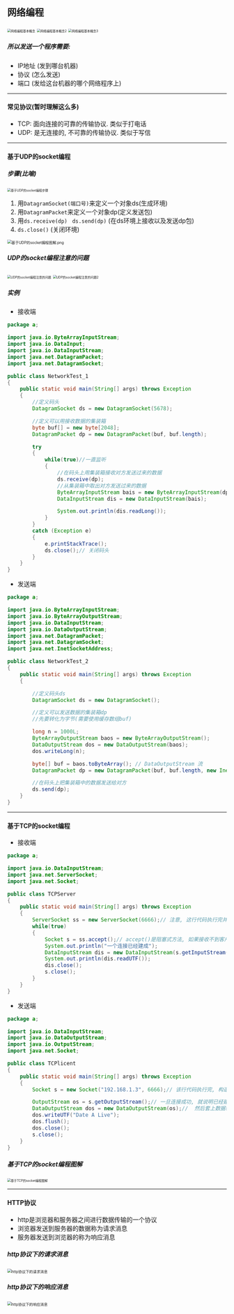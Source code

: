 ## 网络编程

<img src="img/网络编程基本概念.png" alt="网络编程基本概念" style="zoom:50%;" />

<img src="img/网络编程基本概念2.png" alt="网络编程基本概念2" style="zoom:50%;" />

<img src="img/网络编程基本概念3.png" alt="网络编程基本概念3" style="zoom:50%;" />



##### 所以发送一个程序需要:

- IP地址 (发到哪台机器)
- 协议 (怎么发送)
- 端口 (发给这台机器的哪个网络程序上)

---

#### 常见协议(暂时理解这么多)

- TCP: 面向连接的可靠的传输协议. 类似于打电话
- UDP: 是无连接的, 不可靠的传输协议. 类似于写信

---

#### 基于UDP的socket编程



##### 步骤(比喻)

<img src="img/基于UDP的socket编程步骤.png" alt="基于UDP的socket编程步骤" style="zoom:50%;" />

1. 用`DatagramSocket(端口号)`来定义一个对象ds(生成环境)
2. 用`DatagramPacket`来定义一个对象dp(定义发送包)
3. 用`ds.receive(dp) ` `ds.send(dp)` (在ds环境上接收以及发送dp包)
4. `ds.close()` (关闭环境)



<img src="img/基于UDP的socket编程图解.png" alt="基于UDP的socket编程图解.png" style="zoom:60%;" />



##### UDP的socket编程注意的问题

<img src="img/UDP的socket编程注意的问题.png" alt="UDP的socket编程注意的问题" style="zoom:50%;" />

<img src="img/UDP的socket编程注意的问题2.png" alt="UDP的socket编程注意的问题2" style="zoom:50%;" />

##### 实例

- 接收端

```java
package a;

import java.io.ByteArrayInputStream;
import java.io.DataInput;
import java.io.DataInputStream;
import java.net.DatagramPacket;
import java.net.DatagramSocket;

public class NetworkTest_1
{
    public static void main(String[] args) throws Exception
    {
        //定义码头
        DatagramSocket ds = new DatagramSocket(5678);

        //定义可以用接收数据的集装箱
        byte buf[] = new byte[2048];
        DatagramPacket dp = new DatagramPacket(buf, buf.length);

        try
        {
            while(true)//一直监听
            {
                //在码头上用集装箱接收对方发送过来的数据
                ds.receive(dp);
                //从集装箱中取出对方发送过来的数据
                ByteArrayInputStream bais = new ByteArrayInputStream(dp.getData());
                DataInputStream dis = new DataInputStream(bais);

                System.out.println(dis.readLong());
            }
        }
        catch (Exception e)
        {
            e.printStackTrace();
            ds.close();// 关闭码头
        }
    }
}
```

- 发送端

```java
package a;

import java.io.ByteArrayInputStream;
import java.io.ByteArrayOutputStream;
import java.io.DataInputStream;
import java.io.DataOutputStream;
import java.net.DatagramPacket;
import java.net.DatagramSocket;
import java.net.InetSocketAddress;

public class NetworkTest_2
{
    public static void main(String[] args) throws Exception
    {

        //定义码头ds
        DatagramSocket ds = new DatagramSocket();

        //定义可以发送数据的集装箱dp
        //先要转化为字节(需要使用缓存数组buf)

        long n = 1000L;
        ByteArrayOutputStream baos = new ByteArrayOutputStream();
        DataOutputStream dos = new DataOutputStream(baos);
        dos.writeLong(n);

        byte[] buf = baos.toByteArray(); // DataOutputStream 流
        DatagramPacket dp = new DatagramPacket(buf, buf.length, new InetSocketAddress("192.168.1.3", 5678));

        //在码头上把集装箱中的数据发送给对方
        ds.send(dp);
    }
}
```



---

#### 基于TCP的socket编程

- 接收端

```java
package a;

import java.io.DataInputStream;
import java.net.ServerSocket;
import java.net.Socket;

public class TCPServer
{
    public static void main(String[] args) throws Exception
    {
        ServerSocket ss = new ServerSocket(6666);// 注意, 这行代码执行完并没有开始监听6666端口
        while(true)
        {
            Socket s = ss.accept();// accept()是阻塞式方法, 如果接收不到客户端的连接该程序的线程就会进入阻塞状态
            System.out.println("一个连接已经建成");
            DataInputStream dis = new DataInputStream(s.getInputStream());// s就已经是一个原始流了, 就不用new一个InputStream对象了
            System.out.println(dis.readUTF());
            dis.close();
            s.close();
        }
    }
}
```

- 发送端

```java
package a;

import java.io.DataInputStream;
import java.io.DataOutputStream;
import java.io.OutputStream;
import java.net.Socket;

public class TCPlicent
{
    public static void main(String[] args) throws Exception
    {
        Socket s = new Socket("192.168.1.3", 6666);// 该行代码执行完, 构造函数就会自动发起连接

        OutputStream os = s.getOutputStream();// 一旦连接成功, 就说明已经建成了s管道, 此时用os来获取这个管道流, 就不用new一个原始流了
        DataOutputStream dos = new DataOutputStream(os);//  然后套上数据输出流
        dos.writeUTF("Date A Live");
        dos.flush();
        dos.close();
        s.close();
    }
}
```

##### 基于TCP的socket编程图解

<img src="img/基于TCP的socket编程图解.png" alt="基于TCP的socket编程图解" style="zoom:50%;" />

---

#### HTTP协议

- http是浏览器和服务器之间进行数据传输的一个协议
- 浏览器发送到服务器的数据称为请求消息
- 服务器发送到浏览器的称为响应消息

##### http协议下的请求消息

<img src="img/http协议下的请求消息.png" alt="http协议下的请求消息" style="zoom:60%;" />

##### http协议下的响应消息

<img src="img/http协议下的响应消息.png" alt="http协议下的响应消息" style="zoom:60%;" />
